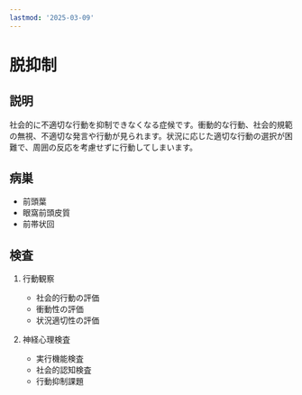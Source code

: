 ```yaml
---
lastmod: '2025-03-09'
---
```


# 脱抑制

## 説明

社会的に不適切な行動を抑制できなくなる症候です。衝動的な行動、社会的規範の無視、不適切な発言や行動が見られます。状況に応じた適切な行動の選択が困難で、周囲の反応を考慮せずに行動してしまいます。

## 病巣

- 前頭葉
- 眼窩前頭皮質
- 前帯状回

## 検査

1. 行動観察

   - 社会的行動の評価
   - 衝動性の評価
   - 状況適切性の評価

2. 神経心理検査
   - 実行機能検査
   - 社会的認知検査
   - 行動抑制課題
